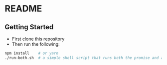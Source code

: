 # README

## Getting Started

* First clone this repository
* Then run the following:

```bash
npm install    # or yarn
./run-both.sh  # a simple shell script that runs both the promise and async versions of the app.
```
